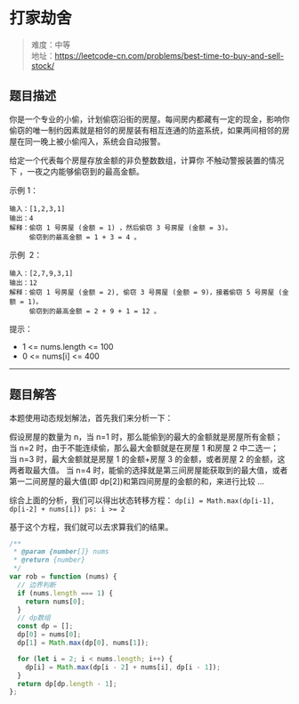 # 打家劫舍

> 难度：中等  
> 地址：https://leetcode-cn.com/problems/best-time-to-buy-and-sell-stock/

## 题目描述

你是一个专业的小偷，计划偷窃沿街的房屋。每间房内都藏有一定的现金，影响你偷窃的唯一制约因素就是相邻的房屋装有相互连通的防盗系统，如果两间相邻的房屋在同一晚上被小偷闯入，系统会自动报警。

给定一个代表每个房屋存放金额的非负整数数组，计算你 不触动警报装置的情况下 ，一夜之内能够偷窃到的最高金额。

示例 1：

```
输入：[1,2,3,1]
输出：4
解释：偷窃 1 号房屋 (金额 = 1) ，然后偷窃 3 号房屋 (金额 = 3)。
     偷窃到的最高金额 = 1 + 3 = 4 。
```

示例  2：

```
输入：[2,7,9,3,1]
输出：12
解释：偷窃 1 号房屋 (金额 = 2), 偷窃 3 号房屋 (金额 = 9)，接着偷窃 5 号房屋 (金额 = 1)。
     偷窃到的最高金额 = 2 + 9 + 1 = 12 。
```

提示：

- 1 <= nums.length <= 100
- 0 <= nums[i] <= 400

---

## 题目解答

本题使用动态规划解法，首先我们来分析一下：

假设房屋的数量为 n，当 n=1 时，那么能偷到的最大的金额就是房屋所有金额；  
当 n=2 时，由于不能连续偷，那么最大金额就是在房屋 1 和房屋 2 中二选一；  
当 n=3 时，最大金额就是房屋 1 的金额+房屋 3 的金额，或者房屋 2 的金额，这两者取最大值。
当 n=4 时，能偷的选择就是第三间房屋能获取到的最大值，或者第一二间房屋的最大值(即 dp[2])和第四间房屋的金额的和，来进行比较
...

综合上面的分析，我们可以得出状态转移方程：
`dp[i] = Math.max(dp[i-1], dp[i-2] + nums[i]) ps: i >= 2`

基于这个方程，我们就可以去求算我们的结果。

```javascript
/**
 * @param {number[]} nums
 * @return {number}
 */
var rob = function (nums) {
  // 边界判断
  if (nums.length === 1) {
    return nums[0];
  }
  // dp数组
  const dp = [];
  dp[0] = nums[0];
  dp[1] = Math.max(dp[0], nums[1]);

  for (let i = 2; i < nums.length; i++) {
    dp[i] = Math.max(dp[i - 2] + nums[i], dp[i - 1]);
  }
  return dp[dp.length - 1];
};
```
